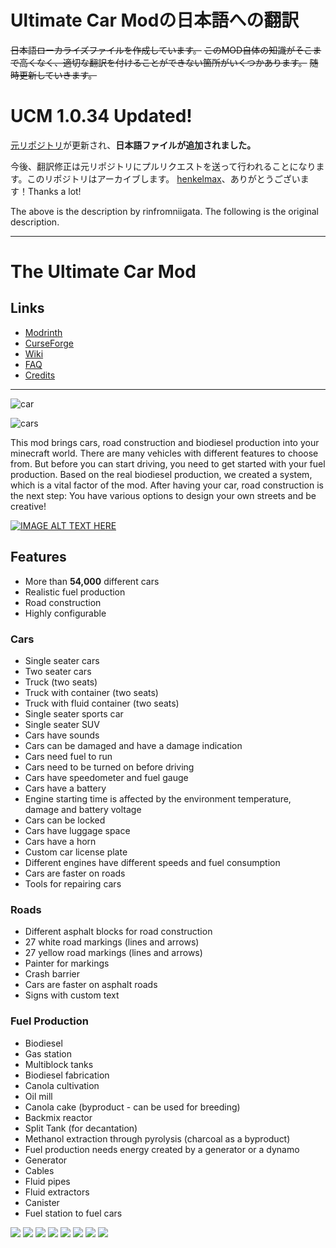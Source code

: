 # Ultimate Car Modの日本語への翻訳

~~日本語ローカライズファイルを作成しています。~~
~~このMOD自体の知識がそこまで高くなく、適切な翻訳を付けることができない箇所がいくつかあります。~~
~~随時更新していきます。~~

# UCM 1.0.34 Updated!

[元リポジトリ](https://github.com/henkelmax/ultimate-car-mod)が更新され、**日本語ファイルが追加されました。**

今後、翻訳修正は元リポジトリにプルリクエストを送って行われることになります。このリポジトリはアーカイブします。
[henkelmax](https://github.com/henkelmax)、ありがとうございます！Thanks a lot!

The above is the description by rinfromniigata.
The following is the original description.

---
<!-- modrinth_exclude.start -->

# The Ultimate Car Mod

## Links
- [Modrinth](https://modrinth.com/mod/ultimate-car-mod)
- [CurseForge](https://www.curseforge.com/minecraft/mc-mods/ultimate-car-mod)
- [Wiki](https://modrepo.de/minecraft/car/wiki/fuel_production)
- [FAQ](https://modrepo.de/minecraft/car/faq)
- [Credits](https://modrepo.de/minecraft/car/credits)

---

<!-- modrinth_exclude.end -->

![car](https://i.imgur.com/OG5HlNP.png)

![cars](https://i.imgur.com/DLGwVpm.png)

This mod brings cars, road construction and biodiesel production into your minecraft world.
There are many vehicles with different features to choose from.
But before you can start driving, you need to get started
with your fuel production.
Based on the real biodiesel production, we created a system, which is a vital factor of the mod.
After having your car, road construction is the next step: You have various
options to design your own streets and be creative!

[![IMAGE ALT TEXT HERE](https://img.youtube.com/vi/4L9XzcompFQ/0.jpg)](https://youtu.be/4L9XzcompFQ)

## Features

- More than **54,000** different cars
- Realistic fuel production
- Road construction
- Highly configurable

### Cars

- Single seater cars
- Two seater cars
- Truck (two seats)
- Truck with container (two seats)
- Truck with fluid container (two seats)
- Single seater sports car
- Single seater SUV
- Cars have sounds
- Cars can be damaged and have a damage indication
- Cars need fuel to run
- Cars need to be turned on before driving
- Cars have speedometer and fuel gauge
- Cars have a battery
- Engine starting time is affected by the environment temperature, damage and battery voltage
- Cars can be locked
- Cars have luggage space
- Cars have a horn
- Custom car license plate
- Different engines have different speeds and fuel consumption
- Cars are faster on roads
- Tools for repairing cars

### Roads

- Different asphalt blocks for road construction
- 27 white road markings (lines and arrows)
- 27 yellow road markings (lines and arrows)
- Painter for markings
- Crash barrier
- Cars are faster on asphalt roads
- Signs with custom text

### Fuel Production

- Biodiesel
- Gas station
- Multiblock tanks
- Biodiesel fabrication
- Canola cultivation
- Oil mill
- Canola cake (byproduct - can be used for breeding)
- Backmix reactor
- Split Tank (for decantation)
- Methanol extraction through pyrolysis (charcoal as a byproduct)
- Fuel production needs energy created by a generator or a dynamo
- Generator
- Cables
- Fluid pipes
- Fluid extractors
- Canister
- Fuel station to fuel cars

![](https://i.imgur.com/leh7Rzn.png)
![](https://2.bp.blogspot.com/-Uc6FLuJsK7Q/WPUXNzH4FrI/AAAAAAAA4D8/KuYQUrFhblUAcK9jEsomj4fHFT3xCVq8ACEw/s1600/2017-04-17_21.24.02.png)
![](https://4.bp.blogspot.com/-YAK5yV5CkD0/WPUcqyl6zdI/AAAAAAAA4EU/TMlfvwlccEwILYVdSMKADfyl3xFXQejGQCLcB/s1600/2017-04-17_21.50.37.png)
![](https://i.imgur.com/jd2vLnQ.png)
![](https://i.imgur.com/bNOs1AC.png)
![](https://3.bp.blogspot.com/-g2Qx8PZ2k9o/WPUXNTxPswI/AAAAAAAA4EE/MHw44RePJV8zVEDJxXDiO-lQZIHMZ6HkwCEw/s1600/2017-04-17_21.12.46.png)
![](https://1.bp.blogspot.com/-Iu8D0BynXh4/WPUXMzqeLgI/AAAAAAAA4EE/rcrn5twFP1oRp20i2hHx_KMVplnVH_amQCEw/s1600/2017-04-17_21.12.23.png)
![](https://i.imgur.com/y5baBXb.png)
